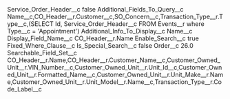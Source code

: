 <?xml version="1.0" encoding="UTF-8"?>
<CustomMetadata xmlns="http://soap.sforce.com/2006/04/metadata" xmlns:xsi="http://www.w3.org/2001/XMLSchema-instance" xmlns:xsd="http://www.w3.org/2001/XMLSchema">
    <label>Service_Order_Header__c</label>
    <protected>false</protected>
    <values>
        <field>Additional_Fields_To_Query__c</field>
        <value xsi:type="xsd:string">Name__c,CO_Header__r.Customer__c,SO_Concern__c,Transaction_Type__r.Type__c,(SELECT Id, Service_Order_Header__c FROM Events__r where Type__c = &apos;Appointment&apos;)</value>
    </values>
    <values>
        <field>Additional_Info_To_Display__c</field>
        <value xsi:type="xsd:string">Name__c</value>
    </values>
    <values>
        <field>Display_Field_Name__c</field>
        <value xsi:type="xsd:string">CO_Header__r.Name</value>
    </values>
    <values>
        <field>Enable_Search__c</field>
        <value xsi:type="xsd:boolean">true</value>
    </values>
    <values>
        <field>Fixed_Where_Clause__c</field>
        <value xsi:nil="true"/>
    </values>
    <values>
        <field>Is_Special_Search__c</field>
        <value xsi:type="xsd:boolean">false</value>
    </values>
    <values>
        <field>Order__c</field>
        <value xsi:type="xsd:double">26.0</value>
    </values>
    <values>
        <field>Searchable_Field_Set__c</field>
        <value xsi:type="xsd:string">CO_Header__r.Name,CO_Header__r.Customer_Name__c,Customer_Owned_Unit__r.VIN_Number__c,Customer_Owned_Unit__r.Unit_Id__c,Customer_Owned_Unit__r.Formatted_Name__c,Customer_Owned_Unit__r.Unit_Make__r.Name,Customer_Owned_Unit__r.Unit_Model__r.Name__c,Transaction_Type__r.Code_Label__c</value>
    </values>
</CustomMetadata>

